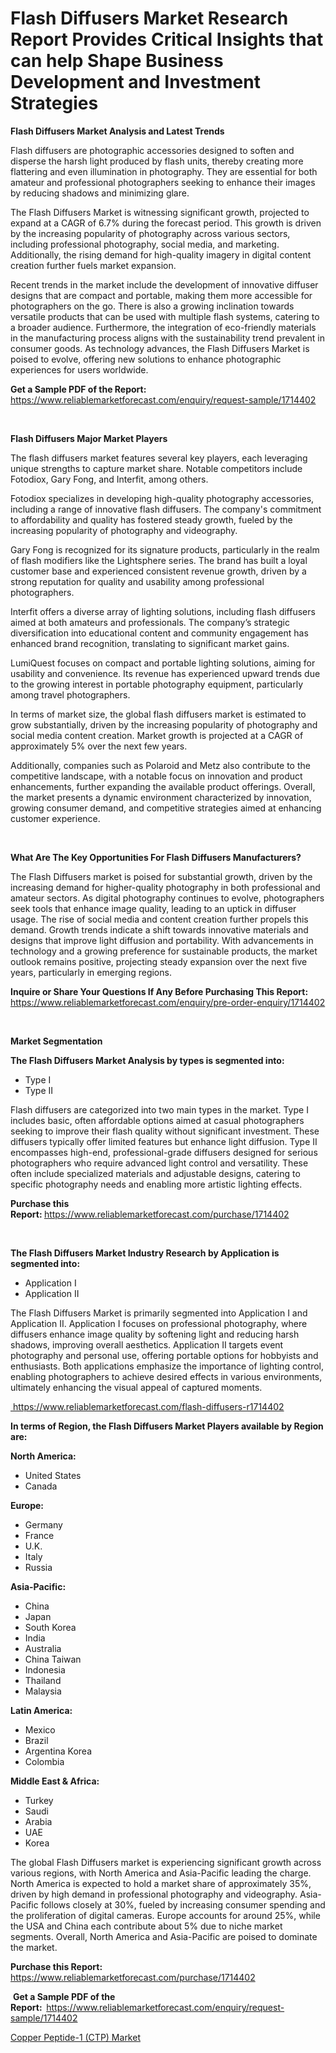 <p><h1>Flash Diffusers Market Research Report Provides Critical Insights that can help Shape Business Development and Investment Strategies</h1></p><p><strong>Flash Diffusers Market Analysis and Latest Trends</strong></p>
<p><p>Flash diffusers are photographic accessories designed to soften and disperse the harsh light produced by flash units, thereby creating more flattering and even illumination in photography. They are essential for both amateur and professional photographers seeking to enhance their images by reducing shadows and minimizing glare.</p><p>The Flash Diffusers Market is witnessing significant growth, projected to expand at a CAGR of 6.7% during the forecast period. This growth is driven by the increasing popularity of photography across various sectors, including professional photography, social media, and marketing. Additionally, the rising demand for high-quality imagery in digital content creation further fuels market expansion.</p><p>Recent trends in the market include the development of innovative diffuser designs that are compact and portable, making them more accessible for photographers on the go. There is also a growing inclination towards versatile products that can be used with multiple flash systems, catering to a broader audience. Furthermore, the integration of eco-friendly materials in the manufacturing process aligns with the sustainability trend prevalent in consumer goods. As technology advances, the Flash Diffusers Market is poised to evolve, offering new solutions to enhance photographic experiences for users worldwide.</p></p>
<p><strong>Get a Sample PDF of the Report:&nbsp;</strong> <a href="https://www.reliablemarketforecast.com/enquiry/request-sample/1714402?utm_campaign=2925&utm_medium=2&utm_source=Github&utm_content=ia&utm_term=28032025&utm_id=flash-diffusers">https://www.reliablemarketforecast.com/enquiry/request-sample/1714402</a></p>
<p>&nbsp;</p>
<p><strong>Flash Diffusers Major Market Players</strong></p>
<p><p>The flash diffusers market features several key players, each leveraging unique strengths to capture market share. Notable competitors include Fotodiox, Gary Fong, and Interfit, among others.</p><p>Fotodiox specializes in developing high-quality photography accessories, including a range of innovative flash diffusers. The company's commitment to affordability and quality has fostered steady growth, fueled by the increasing popularity of photography and videography.</p><p>Gary Fong is recognized for its signature products, particularly in the realm of flash modifiers like the Lightsphere series. The brand has built a loyal customer base and experienced consistent revenue growth, driven by a strong reputation for quality and usability among professional photographers.</p><p>Interfit offers a diverse array of lighting solutions, including flash diffusers aimed at both amateurs and professionals. The company’s strategic diversification into educational content and community engagement has enhanced brand recognition, translating to significant market gains.</p><p>LumiQuest focuses on compact and portable lighting solutions, aiming for usability and convenience. Its revenue has experienced upward trends due to the growing interest in portable photography equipment, particularly among travel photographers.</p><p>In terms of market size, the global flash diffusers market is estimated to grow substantially, driven by the increasing popularity of photography and social media content creation. Market growth is projected at a CAGR of approximately 5% over the next few years. </p><p>Additionally, companies such as Polaroid and Metz also contribute to the competitive landscape, with a notable focus on innovation and product enhancements, further expanding the available product offerings. Overall, the market presents a dynamic environment characterized by innovation, growing consumer demand, and competitive strategies aimed at enhancing customer experience.</p></p>
<p>&nbsp;</p>
<p><strong>What Are The Key Opportunities For Flash Diffusers Manufacturers?</strong></p>
<p><p>The Flash Diffusers market is poised for substantial growth, driven by the increasing demand for higher-quality photography in both professional and amateur sectors. As digital photography continues to evolve, photographers seek tools that enhance image quality, leading to an uptick in diffuser usage. The rise of social media and content creation further propels this demand. Growth trends indicate a shift towards innovative materials and designs that improve light diffusion and portability. With advancements in technology and a growing preference for sustainable products, the market outlook remains positive, projecting steady expansion over the next five years, particularly in emerging regions.</p></p>
<p><strong>Inquire or Share Your Questions If Any Before Purchasing This Report:</strong> <a href="https://www.reliablemarketforecast.com/enquiry/pre-order-enquiry/1714402?utm_campaign=2925&utm_medium=2&utm_source=Github&utm_content=ia&utm_term=28032025&utm_id=flash-diffusers">https://www.reliablemarketforecast.com/enquiry/pre-order-enquiry/1714402</a></p>
<p>&nbsp;</p>
<p><strong>Market Segmentation</strong></p>
<p><strong>The Flash Diffusers Market Analysis by types is segmented into:</strong></p>
<p><ul><li>Type I</li><li>Type II</li></ul></p>
<p><p>Flash diffusers are categorized into two main types in the market. Type I includes basic, often affordable options aimed at casual photographers seeking to improve their flash quality without significant investment. These diffusers typically offer limited features but enhance light diffusion. Type II encompasses high-end, professional-grade diffusers designed for serious photographers who require advanced light control and versatility. These often include specialized materials and adjustable designs, catering to specific photography needs and enabling more artistic lighting effects.</p></p>
<p><strong>Purchase this Report:&nbsp;</strong><a href="https://www.reliablemarketforecast.com/purchase/1714402?utm_campaign=2925&utm_medium=2&utm_source=Github&utm_content=ia&utm_term=28032025&utm_id=flash-diffusers">https://www.reliablemarketforecast.com/purchase/1714402</a></p>
<p>&nbsp;</p>
<p><strong>The Flash Diffusers Market Industry Research by Application is segmented into:</strong></p>
<p><ul><li>Application I</li><li>Application II</li></ul></p>
<p><p>The Flash Diffusers Market is primarily segmented into Application I and Application II. Application I focuses on professional photography, where diffusers enhance image quality by softening light and reducing harsh shadows, improving overall aesthetics. Application II targets event photography and personal use, offering portable options for hobbyists and enthusiasts. Both applications emphasize the importance of lighting control, enabling photographers to achieve desired effects in various environments, ultimately enhancing the visual appeal of captured moments.</p></p>
<p><a href="https://www.reliablemarketforecast.com/flash-diffusers-r1714402?utm_campaign=2925&utm_medium=2&utm_source=Github&utm_content=ia&utm_term=28032025&utm_id=flash-diffusers">&nbsp;https://www.reliablemarketforecast.com/flash-diffusers-r1714402</a></p>
<p><strong>In terms of Region, the Flash Diffusers Market Players available by Region are:</strong></p>
<p>
    <p> <strong> North America: </strong>
        <ul>
            <li>United States</li>
            <li>Canada</li>
        </ul>
        </p> 
    <p> <strong> Europe: </strong>
        <ul>
            <li>Germany</li>
            <li>France</li>
            <li>U.K.</li>
            <li>Italy</li>
            <li>Russia</li>
        </ul>
        </p> 
    <p> <strong> Asia-Pacific: </strong>
        <ul>
            <li>China</li>
            <li>Japan</li>
            <li>South Korea</li>
            <li>India</li>
            <li>Australia</li>
            <li>China Taiwan</li>
            <li>Indonesia</li>
            <li>Thailand</li>
            <li>Malaysia</li>
        </ul>
        </p> 
    <p> <strong> Latin America: </strong>
        <ul>
            <li>Mexico</li>
            <li>Brazil</li>
            <li>Argentina Korea</li>
            <li>Colombia</li>
        </ul>
        </p> 
    <p> <strong> Middle East & Africa: </strong>
        <ul>
            <li>Turkey</li>
            <li>Saudi</li>
            <li>Arabia</li>
            <li>UAE</li>
            <li>Korea</li>
        </ul>
    </p>
    </p>
<p><p>The global Flash Diffusers market is experiencing significant growth across various regions, with North America and Asia-Pacific leading the charge. North America is expected to hold a market share of approximately 35%, driven by high demand in professional photography and videography. Asia-Pacific follows closely at 30%, fueled by increasing consumer spending and the proliferation of digital cameras. Europe accounts for around 25%, while the USA and China each contribute about 5% due to niche market segments. Overall, North America and Asia-Pacific are poised to dominate the market.</p></p>
<p><strong>Purchase this Report: </strong><a href="https://www.reliablemarketforecast.com/purchase/1714402?utm_campaign=2925&utm_medium=2&utm_source=Github&utm_content=ia&utm_term=28032025&utm_id=flash-diffusers">https://www.reliablemarketforecast.com/purchase/1714402</a></p>
<p>&nbsp;<strong>Get a Sample PDF of the Report:&nbsp;&nbsp;</strong><a href="https://www.reliablemarketforecast.com/enquiry/request-sample/1714402?utm_campaign=2925&utm_medium=2&utm_source=Github&utm_content=ia&utm_term=28032025&utm_id=flash-diffusers">https://www.reliablemarketforecast.com/enquiry/request-sample/1714402</a></p>
<p><strong></strong></p>
<p><p><a href="https://github.com/penecorodz74/Market-Research-Report-List-1/blob/main/copper-peptide-1-ctp-market.md?utm_campaign=2925&utm_medium=2&utm_source=Github&utm_content=ia&utm_term=28032025&utm_id=flash-diffusers">Copper Peptide-1 (CTP) Market</a></p></p>